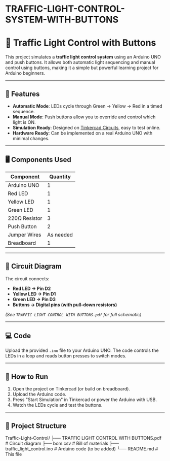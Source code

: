# TRAFFIC-LIGHT-CONTROL-SYSTEM-WITH-BUTTONS
# 🚦 Traffic Light Control with Buttons  

This project simulates a **traffic light control system** using an Arduino UNO and push buttons. It allows both automatic light sequencing and manual control using buttons, making it a simple but powerful learning project for Arduino beginners.

---

## 🔧 Features  
- **Automatic Mode**: LEDs cycle through Green → Yellow → Red in a timed sequence.  
- **Manual Mode**: Push buttons allow you to override and control which light is ON.  
- **Simulation Ready**: Designed on [Tinkercad Circuits](https://www.tinkercad.com/), easy to test online.  
- **Hardware Ready**: Can be implemented on a real Arduino UNO with minimal changes.  

---

## 🖥️ Components Used  
| Component | Quantity |
|----------|----------|
| Arduino UNO | 1 |
| Red LED | 1 |
| Yellow LED | 1 |
| Green LED | 1 |
| 220Ω Resistor | 3 |
| Push Button | 2 |
| Jumper Wires | As needed |
| Breadboard | 1 |

---

## 📜 Circuit Diagram  
The circuit connects:
- **Red LED → Pin D2**
- **Yellow LED → Pin D1**
- **Green LED → Pin D3**
- **Buttons → Digital pins (with pull-down resistors)**  

*(See `TRAFFIC LIGHT CONTROL WITH BUTTONS.pdf` for full schematic)*

---

## 💻 Code  
Upload the provided `.ino` file to your Arduino UNO. The code controls the LEDs in a loop and reads button presses to switch modes.

---

## 🚀 How to Run  
1. Open the project on Tinkercad (or build on breadboard).  
2. Upload the Arduino code.  
3. Press "Start Simulation" in Tinkercad or power the Arduino with USB.  
4. Watch the LEDs cycle and test the buttons.  

---

## 📂 Project Structure  
Traffic-Light-Control/
├── TRAFFIC LIGHT CONTROL WITH BUTTONS.pdf # Circuit diagram
├── bom.csv # Bill of materials
├── traffic_light_control.ino # Arduino code (to be added)
└── README.md # This file
